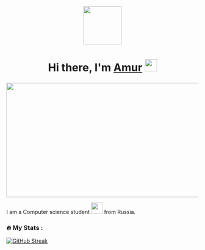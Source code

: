 <div id="header" align="center">
  <img src="https://media.giphy.com/media/M9gbBd9nbDrOTu1Mqx/giphy.gif" width="100"/>
</div>

<h1 align="center">Hi there, I'm <a href="https://vk.com/idamur00" target="_blank">Amur</a> 
<img src="https://github.com/blackcater/blackcater/raw/main/images/Hi.gif" height="32"/></h1>
<h3 align="center"></h3>

<div align="center">
  <img src="https://media.giphy.com/media/dWesBcTLavkZuG35MI/giphy.gif" width="600" height="300"/>
</div>

I am a Computer science student <img src="https://media.giphy.com/media/WUlplcMpOCEmTGBtBW/giphy.gif" width="30"> from Russia.

### :fire: My Stats :

[![GitHub Streak](https://github-readme-streak-stats.herokuapp.com?user=&theme=dark&locale=ru)](https://git.io/streak-stats)


